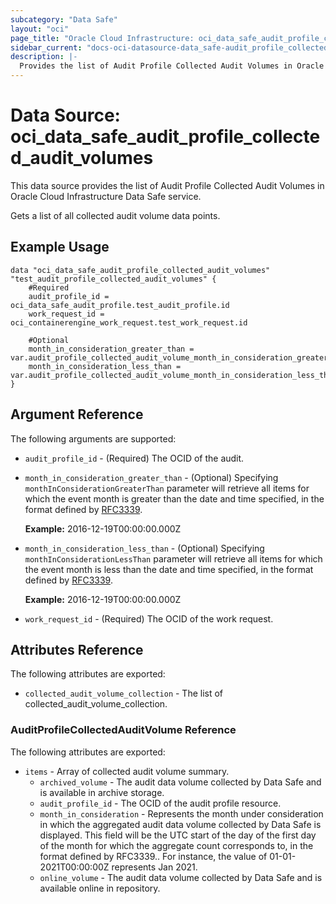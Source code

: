```yaml
---
subcategory: "Data Safe"
layout: "oci"
page_title: "Oracle Cloud Infrastructure: oci_data_safe_audit_profile_collected_audit_volumes"
sidebar_current: "docs-oci-datasource-data_safe-audit_profile_collected_audit_volumes"
description: |-
  Provides the list of Audit Profile Collected Audit Volumes in Oracle Cloud Infrastructure Data Safe service
---
```


# Data Source: oci_data_safe_audit_profile_collected_audit_volumes
This data source provides the list of Audit Profile Collected Audit Volumes in Oracle Cloud Infrastructure Data Safe service.

Gets a list of all collected audit volume data points.

## Example Usage

```hcl
data "oci_data_safe_audit_profile_collected_audit_volumes" "test_audit_profile_collected_audit_volumes" {
	#Required
	audit_profile_id = oci_data_safe_audit_profile.test_audit_profile.id
	work_request_id = oci_containerengine_work_request.test_work_request.id

	#Optional
	month_in_consideration_greater_than = var.audit_profile_collected_audit_volume_month_in_consideration_greater_than
	month_in_consideration_less_than = var.audit_profile_collected_audit_volume_month_in_consideration_less_than
}
```

## Argument Reference

The following arguments are supported:

* `audit_profile_id` - (Required) The OCID of the audit.
* `month_in_consideration_greater_than` - (Optional) Specifying `monthInConsiderationGreaterThan` parameter will retrieve all items for which the event month is greater than the date and time specified, in the format defined by [RFC3339](https://tools.ietf.org/html/rfc3339).

	**Example:** 2016-12-19T00:00:00.000Z 
* `month_in_consideration_less_than` - (Optional) Specifying `monthInConsiderationLessThan` parameter will retrieve all items for which the event month is less than the date and time specified, in the format defined by [RFC3339](https://tools.ietf.org/html/rfc3339).

	**Example:** 2016-12-19T00:00:00.000Z 
* `work_request_id` - (Required) The OCID of the work request.


## Attributes Reference

The following attributes are exported:

* `collected_audit_volume_collection` - The list of collected_audit_volume_collection.

### AuditProfileCollectedAuditVolume Reference

The following attributes are exported:

* `items` - Array of collected audit volume summary.
	* `archived_volume` - The audit data volume collected by Data Safe and is available in archive storage.
	* `audit_profile_id` - The OCID of the audit profile resource.
	* `month_in_consideration` - Represents the month under consideration in which the aggregated audit data volume collected by Data Safe is displayed. This field will be the UTC start of the day of the first day of the month for which the aggregate count corresponds to, in the format defined by RFC3339.. For instance, the value of 01-01-2021T00:00:00Z represents Jan 2021. 
	* `online_volume` - The audit data volume collected by Data Safe and is available online in repository.

